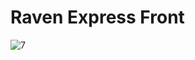 # Raven Express Front

![7](https://github.com/ziynnyiy/raven-express-front/assets/130062212/3ade5100-224f-4881-be68-b6e3c98664bf)
